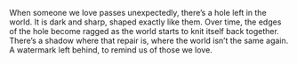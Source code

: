 When someone we love passes unexpectedly, there’s a hole left in the world. It is dark and sharp, shaped exactly like them. Over time, the edges of the hole become ragged as the world starts to knit itself back together. There’s a shadow where that repair is, where the world isn’t the same again. A watermark left behind, to remind us of those we love.
